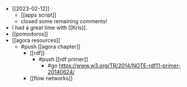 - [[2023-02-12]]
  - [[apps script]]
  - closed some remaining comments!
- I had a great time with [[Kris]].
- [[pomodoros]]
- [[agora resources]]
  - #push [[agora chapter]]
    - [[rdf]]
      - #push [[rdf primer]]
        - #go https://www.w3.org/TR/2014/NOTE-rdf11-primer-20140624/
    - [[flow networks]]
